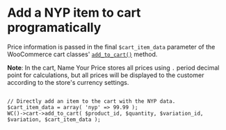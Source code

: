 # Add a NYP item to cart programatically

Price information is passed in the final `$cart_item_data` parameter of the WooCommerce cart classes' [`add_to_cart()`](https://github.com/woocommerce/woocommerce/blob/7.3.0/plugins/woocommerce/includes/class-wc-cart.php#L1017) method.

**Note**: In the cart, Name Your Price stores all prices using `.` period decimal point for calculations, but all prices will be displayed to the customer according to the store's currency settings.


```[php]

// Directly add an item to the cart with the NYP data.
$cart_item_data = array( 'nyp' => 99.99 );
WC()->cart->add_to_cart( $product_id, $quantity, $variation_id, $variation, $cart_item_data );
```
